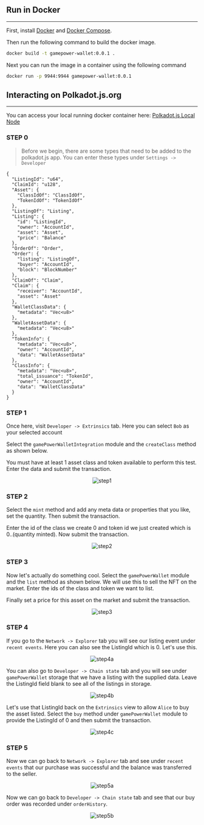 ## Run in Docker
---
First, install [Docker](https://docs.docker.com/get-docker/) and
[Docker Compose](https://docs.docker.com/compose/install/).

Then run the following command to build the docker image.

```bash
docker build -t gamepower-wallet:0.0.1 .
```

Next you can run the image in a container using the following command

```bash
docker run -p 9944:9944 gamepower-wallet:0.0.1
```

## Interacting on Polkadot.js.org
---
You can access your local running docker container here: [Polkadot.js Local Node](https://polkadot.js.org/apps/?rpc=ws%3A%2F%2F127.0.0.1%3A9944)

### STEP 0
>Before we begin, there are some types that need to be added to the polkadot.js app. You can enter these types under `Settings -> Developer`

```
{
  "ListingId": "u64",
  "ClaimId": "u128",
  "Asset": {
    "ClassIdOf": "ClassIdOf",
    "TokenIdOf": "TokenIdOf"
  },
  "ListingOf": "Listing",
  "Listing": {
    "id": "ListingId",
    "owner": "AccountId",
    "asset": "Asset",
    "price": "Balance"
  },
  "OrderOf": "Order",
  "Order": {
    "listing": "ListingOf",
    "buyer": "AccountId",
    "block": "BlockNumber"
  },
  "ClaimOf": "Claim",
  "Claim": {
    "receiver": "AccountId",
    "asset": "Asset"
  },
  "WalletClassData": {
    "metadata": "Vec<u8>"
  },
  "WalletAssetData": {
    "metadata": "Vec<u8>"
  },
  "TokenInfo": {
    "metadata": "Vec<u8>",
    "owner": "AccountId",
    "data": "WalletAssetData"
  },
  "ClassInfo": {
    "metadata": "Vec<u8>",
    "total_issuance": "TokenId",
    "owner": "AccountId",
    "data": "WalletClassData"
  }
}
```
### STEP 1
Once here, visit `Developer -> Extrinsics` tab. Here you can select `Bob` as your selected account

Select the `gamePowerWalletIntegration` module and the `createClass` method as shown below.

You must have at least 1 asset class and token available to perform this test. Enter the data and submit the transaction.
<p align="center">
  <img alt="step1" src="../images/step1.png">
</p>

### STEP 2
Select the `mint` method and add any meta data or properties that you like, set the quantity. Then submit the transaction.

Enter the id of the class we create 0 and token id we just created which is 0..(quantity minted). Now submit the transaction.
<p align="center">
  <img alt="step2" src="../images/step2.png">
</p>


### STEP 3
Now let's actually do something cool. Select the `gamePowerWallet` module and the `list` method as shown below. We will use this to sell the NFT on the market. Enter the ids of the class and token we want to list.

Finally set a price for this asset on the market and submit the transaction.
<p align="center">
  <img alt="step3" src="../images/step3.png">
</p>

### STEP 4
If you go to the `Network -> Explorer` tab you will see our listing event under `recent events`. Here you can also see the ListingId which is 0. Let's use this.
<p align="center">
  <img alt="step4a" src="../images/step4a.png">
</p>

You can also go to `Developer -> Chain state` tab and you will see under `gamePowerWallet` storage that we have a listing with the supplied data. Leave the ListingId field blank to see all of the listings in storage.
<p align="center">
  <img alt="step4b" src="../images/step4b.png">
</p>

Let's use that ListingId back on the `Extrinsics` view to allow `Alice` to buy the asset listed. Select the `buy` method under `gamePowerWallet` module to provide the ListingId of 0 and then submit the transaction.
<p align="center">
  <img alt="step4c" src="../images/step4c.png">
</p>

### STEP 5
Now we can go back to `Network -> Explorer` tab and see under `recent events` that our purchase was successful and the balance was transferred to the seller.

<p align="center">
  <img alt="step5a" src="../images/step5a.png">
</p>

Now we can go back to `Developer -> Chain state` tab and see that our buy order was recorded under `orderHistory`.

<p align="center">
  <img alt="step5b" src="../images/step5b.png">
</p>
